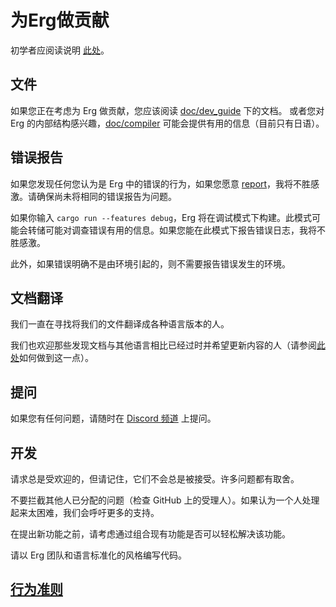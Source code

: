 # 为Erg做贡献

初学者应阅读说明 [此处](https://github.com/erg-lang/erg/issues/31#issuecomment-1217505198)。

## 文件

如果您正在考虑为 Erg 做贡献，您应该阅读 [doc/dev_guide](./doc/EN/dev_guide/) 下的文档。
或者您对 Erg 的内部结构感兴趣，[doc/compiler](/doc/JA/compiler/) 可能会提供有用的信息（目前只有日语）。

## 错误报告

如果您发现任何您认为是 Erg 中的错误的行为，如果您愿意 [report](https://github.com/erg-lang/erg/issues/new/choose)，我将不胜感激。请确保尚未将相同的错误报告为问题。

如果你输入 `cargo run --features debug`，Erg 将在调试模式下构建。此模式可能会转储可能对调查错误有用的信息。如果您能在此模式下报告错误日志，我将不胜感激。

此外，如果错误明确不是由环境引起的，则不需要报告错误发生的环境。

## 文档翻译

我们一直在寻找将我们的文件翻译成各种语言版本的人。

我们也欢迎那些发现文档与其他语言相比已经过时并希望更新内容的人（请参阅[此处](https://github.com/erg-lang/erg/issues/48#issuecomment-1218247362)如何做到这一点）。

## 提问

如果您有任何问题，请随时在 [Discord 频道](https://discord.gg/zfAAUbgGr4) 上提问。

## 开发

请求总是受欢迎的，但请记住，它们不会总是被接受。许多问题都有取舍。

不要拦截其他人已分配的问题（检查 GitHub 上的受理人）。如果认为一个人处理起来太困难，我们会呼吁更多的支持。

在提出新功能之前，请考虑通过组合现有功能是否可以轻松解决该功能。

请以 Erg 团队和语言标准化的风格编写代码。

## [行为准则](./CODE_OF_CONDUCT.md)
